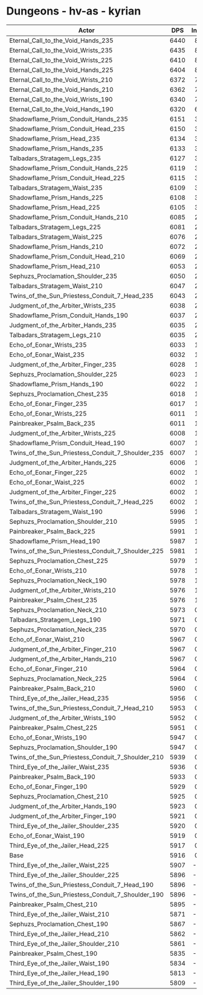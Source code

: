 # Dungeons - hv-as - kyrian
| Actor | DPS | Increase |
|---|:---:|:---:|
|Eternal_Call_to_the_Void_Hands_235|6440|8.86%|
|Eternal_Call_to_the_Void_Wrists_235|6435|8.77%|
|Eternal_Call_to_the_Void_Wrists_225|6410|8.35%|
|Eternal_Call_to_the_Void_Hands_225|6404|8.25%|
|Eternal_Call_to_the_Void_Wrists_210|6372|7.71%|
|Eternal_Call_to_the_Void_Hands_210|6362|7.54%|
|Eternal_Call_to_the_Void_Wrists_190|6340|7.17%|
|Eternal_Call_to_the_Void_Hands_190|6320|6.83%|
|Shadowflame_Prism_Conduit_Hands_235|6151|3.97%|
|Shadowflame_Prism_Conduit_Head_235|6150|3.96%|
|Shadowflame_Prism_Head_235|6134|3.68%|
|Shadowflame_Prism_Hands_235|6133|3.67%|
|Talbadars_Stratagem_Legs_235|6127|3.57%|
|Shadowflame_Prism_Conduit_Hands_225|6119|3.43%|
|Shadowflame_Prism_Conduit_Head_225|6115|3.36%|
|Talbadars_Stratagem_Waist_235|6109|3.26%|
|Shadowflame_Prism_Hands_225|6108|3.25%|
|Shadowflame_Prism_Head_225|6105|3.19%|
|Shadowflame_Prism_Conduit_Hands_210|6085|2.86%|
|Talbadars_Stratagem_Legs_225|6081|2.79%|
|Talbadars_Stratagem_Waist_225|6076|2.70%|
|Shadowflame_Prism_Hands_210|6072|2.64%|
|Shadowflame_Prism_Conduit_Head_210|6069|2.59%|
|Shadowflame_Prism_Head_210|6053|2.32%|
|Sephuzs_Proclamation_Shoulder_235|6050|2.27%|
|Talbadars_Stratagem_Waist_210|6047|2.21%|
|Twins_of_the_Sun_Priestess_Conduit_7_Head_235|6043|2.15%|
|Judgment_of_the_Arbiter_Wrists_235|6038|2.06%|
|Shadowflame_Prism_Conduit_Hands_190|6037|2.05%|
|Judgment_of_the_Arbiter_Hands_235|6035|2.01%|
|Talbadars_Stratagem_Legs_210|6035|2.01%|
|Echo_of_Eonar_Wrists_235|6033|1.98%|
|Echo_of_Eonar_Waist_235|6032|1.96%|
|Judgment_of_the_Arbiter_Finger_235|6028|1.89%|
|Sephuzs_Proclamation_Shoulder_225|6023|1.81%|
|Shadowflame_Prism_Hands_190|6022|1.79%|
|Sephuzs_Proclamation_Chest_235|6018|1.72%|
|Echo_of_Eonar_Finger_235|6017|1.71%|
|Echo_of_Eonar_Wrists_225|6011|1.61%|
|Painbreaker_Psalm_Back_235|6011|1.61%|
|Judgment_of_the_Arbiter_Wrists_225|6008|1.56%|
|Shadowflame_Prism_Conduit_Head_190|6007|1.54%|
|Twins_of_the_Sun_Priestess_Conduit_7_Shoulder_235|6007|1.54%|
|Judgment_of_the_Arbiter_Hands_225|6006|1.52%|
|Echo_of_Eonar_Finger_225|6002|1.45%|
|Echo_of_Eonar_Waist_225|6002|1.45%|
|Judgment_of_the_Arbiter_Finger_225|6002|1.45%|
|Twins_of_the_Sun_Priestess_Conduit_7_Head_225|6002|1.45%|
|Talbadars_Stratagem_Waist_190|5996|1.35%|
|Sephuzs_Proclamation_Shoulder_210|5995|1.34%|
|Painbreaker_Psalm_Back_225|5991|1.27%|
|Shadowflame_Prism_Head_190|5987|1.20%|
|Twins_of_the_Sun_Priestess_Conduit_7_Shoulder_225|5981|1.10%|
|Sephuzs_Proclamation_Chest_225|5979|1.06%|
|Echo_of_Eonar_Wrists_210|5978|1.05%|
|Sephuzs_Proclamation_Neck_190|5978|1.05%|
|Judgment_of_the_Arbiter_Wrists_210|5976|1.01%|
|Painbreaker_Psalm_Chest_235|5976|1.01%|
|Sephuzs_Proclamation_Neck_210|5973|0.96%|
|Talbadars_Stratagem_Legs_190|5971|0.93%|
|Sephuzs_Proclamation_Neck_235|5970|0.91%|
|Echo_of_Eonar_Waist_210|5967|0.86%|
|Judgment_of_the_Arbiter_Finger_210|5967|0.86%|
|Judgment_of_the_Arbiter_Hands_210|5967|0.86%|
|Echo_of_Eonar_Finger_210|5964|0.81%|
|Sephuzs_Proclamation_Neck_225|5964|0.81%|
|Painbreaker_Psalm_Back_210|5960|0.74%|
|Third_Eye_of_the_Jailer_Head_235|5956|0.68%|
|Twins_of_the_Sun_Priestess_Conduit_7_Head_210|5953|0.63%|
|Judgment_of_the_Arbiter_Wrists_190|5952|0.61%|
|Painbreaker_Psalm_Chest_225|5951|0.59%|
|Echo_of_Eonar_Wrists_190|5947|0.52%|
|Sephuzs_Proclamation_Shoulder_190|5947|0.52%|
|Twins_of_the_Sun_Priestess_Conduit_7_Shoulder_210|5939|0.39%|
|Third_Eye_of_the_Jailer_Waist_235|5936|0.34%|
|Painbreaker_Psalm_Back_190|5933|0.29%|
|Echo_of_Eonar_Finger_190|5929|0.22%|
|Sephuzs_Proclamation_Chest_210|5925|0.15%|
|Judgment_of_the_Arbiter_Hands_190|5923|0.12%|
|Judgment_of_the_Arbiter_Finger_190|5921|0.08%|
|Third_Eye_of_the_Jailer_Shoulder_235|5920|0.07%|
|Echo_of_Eonar_Waist_190|5919|0.05%|
|Third_Eye_of_the_Jailer_Head_225|5917|0.02%|
|Base|5916|0.00%|
|Third_Eye_of_the_Jailer_Waist_225|5907|-0.15%|
|Third_Eye_of_the_Jailer_Shoulder_225|5896|-0.34%|
|Twins_of_the_Sun_Priestess_Conduit_7_Head_190|5896|-0.34%|
|Twins_of_the_Sun_Priestess_Conduit_7_Shoulder_190|5896|-0.34%|
|Painbreaker_Psalm_Chest_210|5895|-0.35%|
|Third_Eye_of_the_Jailer_Waist_210|5871|-0.76%|
|Sephuzs_Proclamation_Chest_190|5867|-0.83%|
|Third_Eye_of_the_Jailer_Head_210|5862|-0.91%|
|Third_Eye_of_the_Jailer_Shoulder_210|5861|-0.93%|
|Painbreaker_Psalm_Chest_190|5835|-1.37%|
|Third_Eye_of_the_Jailer_Waist_190|5834|-1.39%|
|Third_Eye_of_the_Jailer_Head_190|5813|-1.74%|
|Third_Eye_of_the_Jailer_Shoulder_190|5809|-1.81%|
